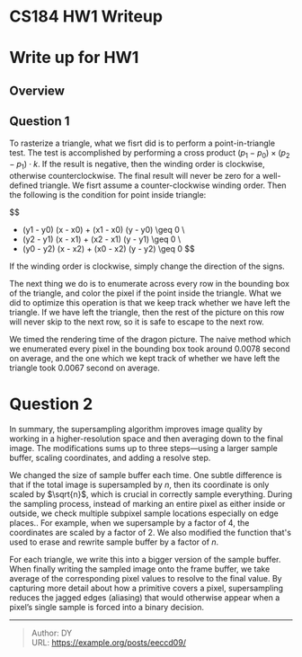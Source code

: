 # CS184 HW1 Writeup


# Write up for HW1

## Overview

## Question 1

To rasterize a triangle, what we fisrt did is to perform a point-in-triangle test. The test is accomplished by performing a cross product $(p_1-p_0)\times (p_2-p_1) \cdot k$. If the result is negative, then the winding order is clockwise, otherwise counterclockwise. The final result will never be zero for a well-defined triangle.
We fisrt assume a counter-clockwise winding order.
Then the following is the condition for point inside triangle:

$$
- (y1 - y0) (x - x0) &#43; (x1 - x0) (y - y0) \geq 0 \\
- (y2 - y1) (x - x1) &#43; (x2 - x1) (y - y1) \geq 0 \\
- (y0 - y2) (x - x2) &#43; (x0 - x2) (y - y2) \geq 0
$$

If the winding order is clockwise, simply change the direction of the signs.

The next thing we do is to enumerate across every row in the bounding box of the triangle, and color the pixel if the point inside the triangle. What we did to optimize this operation is that we keep track whether we have left the triangle. If we have left the triangle, then the rest of the picture on this row will never skip to the next row, so it is safe to escape to the next row.

We timed the rendering time of the dragon picture. The naive method which we enumerated every pixel in the bounding box took around 0.0078 second on average, and the one which we kept track of whether we have left the triangle took 0.0067 second on average.

# Question 2

In summary, the supersampling algorithm improves image quality by working in a higher-resolution space and then averaging down to the final image. The modifications sums up to three steps—using a larger sample buffer, scaling coordinates, and adding a resolve step.

We changed the size of sample buffer each time. One subtle difference is that if the total image is supersampled by $n$, then its coordinate is only scaled by $\sqrt{n}$, which is crucial in correctly sample everything. During the sampling process, instead of marking an entire pixel as either inside or outside, we check multiple subpixel sample locations especially on edge places.. For example, when we supersample by a factor of 4, the coordinates are scaled by a factor of 2. We also modified the function that&#39;s used to erase and rewrite sample buffer by a factor of $n$.

For each triangle, we write this into a bigger version of the sample buffer. When finally writing the sampled image onto the frame buffer, we take average of the corresponding pixel values to resolve to the final value. By capturing more detail about how a primitive covers a pixel, supersampling reduces the jagged edges (aliasing) that would otherwise appear when a pixel’s single sample is forced into a binary decision.






---

> Author: DY  
> URL: https://example.org/posts/eeccd09/  

